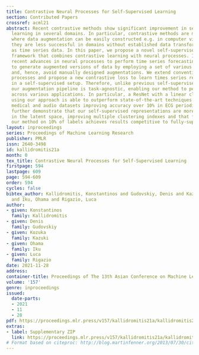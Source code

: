 ```yaml
---
title: Contrastive Neural Processes for Self-Supervised Learning
section: Contributed Papers
crossref: acml21
abstract: Recent contrastive methods show significant improvement in self-supervised
  learning in several domains. In particular, contrastive methods are most effective
  where data augmentation can be easily constructed e.g. in computer vision. However,
  they are less successful in domains without established data transformations such
  as time series data. In this paper, we propose a novel self-supervised learning
  framework that combines contrastive learning with neural processes. It relies on
  recent advances in neural processes to perform time series forecasting. This allows
  to generate augmented versions of data by employing a set of various sampling functions
  and, hence, avoid manually designed augmentations. We extend conventional neural
  processes and propose a new contrastive loss to learn times series representations
  in a self-supervised setup. Therefore, unlike previous self-supervised methods,
  our augmentation pipeline is task-agnostic, enabling our method to perform well
  across various applications. In particular, a ResNet with a linear classifier trained
  using our approach is able to outperform state-of-the-art techniques across industrial,
  medical and audio datasets improving accuracy over 10% in ECG periodic data. We
  further demonstrate that our self-supervised representations are more efficient
  in the latent space, improving multiple clustering indexes and that fine-tuning
  our method on 10% of labels achieves results competitive to fully-supervised learning.
layout: inproceedings
series: Proceedings of Machine Learning Research
publisher: PMLR
issn: 2640-3498
id: kallidromitis21a
month: 0
tex_title: Contrastive Neural Processes for Self-Supervised Learning
firstpage: 594
lastpage: 609
page: 594-609
order: 594
cycles: false
bibtex_author: Kallidromitis, Konstantinos and Gudovskiy, Denis and Kazuki, Kozuka
  and Iku, Ohama and Rigazio, Luca
author:
- given: Konstantinos
  family: Kallidromitis
- given: Denis
  family: Gudovskiy
- given: Kozuka
  family: Kazuki
- given: Ohama
  family: Iku
- given: Luca
  family: Rigazio
date: 2021-11-28
address:
container-title: Proceedings of The 13th Asian Conference on Machine Learning
volume: '157'
genre: inproceedings
issued:
  date-parts:
  - 2021
  - 11
  - 28
pdf: https://proceedings.mlr.press/v157/kallidromitis21a/kallidromitis21a.pdf
extras:
- label: Supplementary ZIP
  link: https://proceedings.mlr.press/v157/kallidromitis21a/kallidromitis21a-supp.zip
# Format based on citeproc: http://blog.martinfenner.org/2013/07/30/citeproc-yaml-for-bibliographies/
---
```

